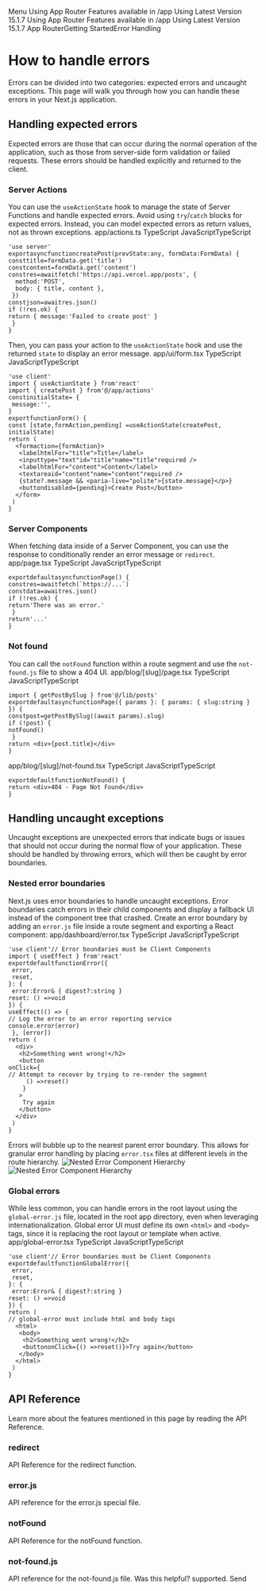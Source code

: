 Menu
Using App Router
Features available in /app
Using Latest Version
15.1.7
Using App Router
Features available in /app
Using Latest Version
15.1.7
App RouterGetting StartedError Handling
# How to handle errors
Errors can be divided into two categories: expected errors and uncaught exceptions. This page will walk you through how you can handle these errors in your Next.js application.
## Handling expected errors
Expected errors are those that can occur during the normal operation of the application, such as those from server-side form validation or failed requests. These errors should be handled explicitly and returned to the client.
### Server Actions
You can use the `useActionState` hook to manage the state of Server Functions and handle expected errors. Avoid using `try`/`catch` blocks for expected errors. Instead, you can model expected errors as return values, not as thrown exceptions.
app/actions.ts
TypeScript
JavaScriptTypeScript
```
'use server'
exportasyncfunctioncreatePost(prevState:any, formData:FormData) {
consttitle=formData.get('title')
constcontent=formData.get('content')
constres=awaitfetch('https://api.vercel.app/posts', {
  method:'POST',
  body: { title, content },
 })
constjson=awaitres.json()
if (!res.ok) {
return { message:'Failed to create post' }
 }
}
```

Then, you can pass your action to the `useActionState` hook and use the returned `state` to display an error message.
app/ui/form.tsx
TypeScript
JavaScriptTypeScript
```
'use client'
import { useActionState } from'react'
import { createPost } from'@/app/actions'
constinitialState= {
 message:'',
}
exportfunctionForm() {
const [state,formAction,pending] =useActionState(createPost, initialState)
return (
  <formaction={formAction}>
   <labelhtmlFor="title">Title</label>
   <inputtype="text"id="title"name="title"required />
   <labelhtmlFor="content">Content</label>
   <textareaid="content"name="content"required />
   {state?.message && <paria-live="polite">{state.message}</p>}
   <buttondisabled={pending}>Create Post</button>
  </form>
 )
}
```

### Server Components
When fetching data inside of a Server Component, you can use the response to conditionally render an error message or `redirect`.
app/page.tsx
TypeScript
JavaScriptTypeScript
```
exportdefaultasyncfunctionPage() {
constres=awaitfetch(`https://...`)
constdata=awaitres.json()
if (!res.ok) {
return'There was an error.'
 }
return'...'
}
```

### Not found
You can call the `notFound` function within a route segment and use the `not-found.js` file to show a 404 UI.
app/blog/[slug]/page.tsx
TypeScript
JavaScriptTypeScript
```
import { getPostBySlug } from'@/lib/posts'
exportdefaultasyncfunctionPage({ params }: { params: { slug:string } }) {
constpost=getPostBySlug((await params).slug)
if (!post) {
notFound()
 }
return <div>{post.title}</div>
}
```

app/blog/[slug]/not-found.tsx
TypeScript
JavaScriptTypeScript
```
exportdefaultfunctionNotFound() {
return <div>404 - Page Not Found</div>
}
```

## Handling uncaught exceptions
Uncaught exceptions are unexpected errors that indicate bugs or issues that should not occur during the normal flow of your application. These should be handled by throwing errors, which will then be caught by error boundaries.
### Nested error boundaries
Next.js uses error boundaries to handle uncaught exceptions. Error boundaries catch errors in their child components and display a fallback UI instead of the component tree that crashed.
Create an error boundary by adding an `error.js` file inside a route segment and exporting a React component:
app/dashboard/error.tsx
TypeScript
JavaScriptTypeScript
```
'use client'// Error boundaries must be Client Components
import { useEffect } from'react'
exportdefaultfunctionError({
 error,
 reset,
}: {
 error:Error& { digest?:string }
reset: () =>void
}) {
useEffect(() => {
// Log the error to an error reporting service
console.error(error)
 }, [error])
return (
  <div>
   <h2>Something went wrong!</h2>
   <button
onClick={
// Attempt to recover by trying to re-render the segment
     () =>reset()
    }
   >
    Try again
   </button>
  </div>
 )
}
```

Errors will bubble up to the nearest parent error boundary. This allows for granular error handling by placing `error.tsx` files at different levels in the route hierarchy.
![Nested Error Component Hierarchy](https://nextjs.org/_next/image?url=%2Fdocs%2Flight%2Fnested-error-component-hierarchy.png&w=3840&q=75)![Nested Error Component Hierarchy](https://nextjs.org/_next/image?url=%2Fdocs%2Fdark%2Fnested-error-component-hierarchy.png&w=3840&q=75)
### Global errors
While less common, you can handle errors in the root layout using the `global-error.js` file, located in the root app directory, even when leveraging internationalization. Global error UI must define its own `<html>` and `<body>` tags, since it is replacing the root layout or template when active.
app/global-error.tsx
TypeScript
JavaScriptTypeScript
```
'use client'// Error boundaries must be Client Components
exportdefaultfunctionGlobalError({
 error,
 reset,
}: {
 error:Error& { digest?:string }
reset: () =>void
}) {
return (
// global-error must include html and body tags
  <html>
   <body>
    <h2>Something went wrong!</h2>
    <buttononClick={() =>reset()}>Try again</button>
   </body>
  </html>
 )
}
```

## API Reference
Learn more about the features mentioned in this page by reading the API Reference.
### redirect
API Reference for the redirect function.
### error.js
API reference for the error.js special file.
### notFound
API Reference for the notFound function.
### not-found.js
API reference for the not-found.js file.
Was this helpful?
supported.
Send
